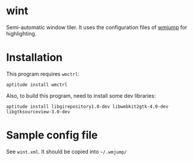 # wint

Semi-automatic window tiler. It uses the configuration files of [wmjump](https://github.com/amkhlv/wmjump) for highlighting.

# Installation

This program requires `wmctrl`:

    aptitude install wmctrl

Also, to build this program, need to install some dev libraries:

    aptitude install libgirepository1.0-dev libwebkit2gtk-4.0-dev libgtksourceview-3.0-dev

# Sample config file

See `wint.xml`. It should be copied into `~/.wmjump/`


